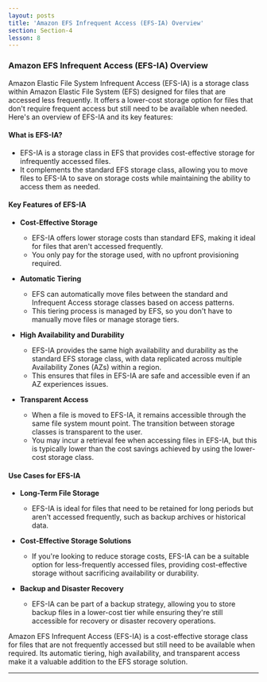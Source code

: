 ```yaml
---
layout: posts
title: 'Amazon EFS Infrequent Access (EFS-IA) Overview'
section: Section-4
lesson: 8
---
```


### Amazon EFS Infrequent Access (EFS-IA) Overview

Amazon Elastic File System Infrequent Access (EFS-IA) is a storage class within Amazon Elastic File System (EFS) designed for files that are accessed less frequently. It offers a lower-cost storage option for files that don't require frequent access but still need to be available when needed. Here's an overview of EFS-IA and its key features:

<!-- pagebreak -->

#### What is EFS-IA?

- EFS-IA is a storage class in EFS that provides cost-effective storage for infrequently accessed files.
- It complements the standard EFS storage class, allowing you to move files to EFS-IA to save on storage costs while maintaining the ability to access them as needed.

<!-- pagebreak -->

#### Key Features of EFS-IA

- **Cost-Effective Storage**

  - EFS-IA offers lower storage costs than standard EFS, making it ideal for files that aren't accessed frequently.
  - You only pay for the storage used, with no upfront provisioning required.

- **Automatic Tiering**

  - EFS can automatically move files between the standard and Infrequent Access storage classes based on access patterns.
  - This tiering process is managed by EFS, so you don't have to manually move files or manage storage tiers.

- **High Availability and Durability**

  - EFS-IA provides the same high availability and durability as the standard EFS storage class, with data replicated across multiple Availability Zones (AZs) within a region.
  - This ensures that files in EFS-IA are safe and accessible even if an AZ experiences issues.

- **Transparent Access**
  - When a file is moved to EFS-IA, it remains accessible through the same file system mount point. The transition between storage classes is transparent to the user.
  - You may incur a retrieval fee when accessing files in EFS-IA, but this is typically lower than the cost savings achieved by using the lower-cost storage class.

<!-- pagebreak -->

#### Use Cases for EFS-IA

- **Long-Term File Storage**

  - EFS-IA is ideal for files that need to be retained for long periods but aren't accessed frequently, such as backup archives or historical data.

- **Cost-Effective Storage Solutions**

  - If you're looking to reduce storage costs, EFS-IA can be a suitable option for less-frequently accessed files, providing cost-effective storage without sacrificing availability or durability.

- **Backup and Disaster Recovery**
  - EFS-IA can be part of a backup strategy, allowing you to store backup files in a lower-cost tier while ensuring they're still accessible for recovery or disaster recovery operations.

Amazon EFS Infrequent Access (EFS-IA) is a cost-effective storage class for files that are not frequently accessed but still need to be available when required. Its automatic tiering, high availability, and transparent access make it a valuable addition to the EFS storage solution.

---
